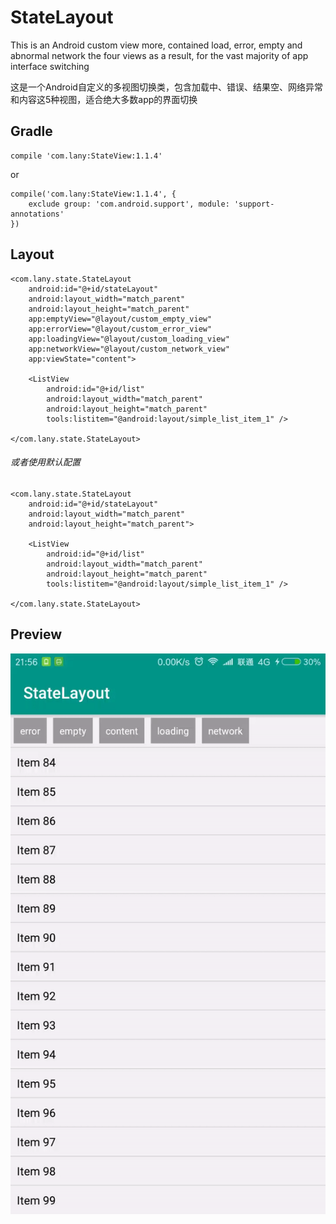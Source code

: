 # StateLayout
This is an Android custom view more, contained load, error, empty and abnormal network the four views as a result, for the vast majority of app interface switching

这是一个Android自定义的多视图切换类，包含加载中、错误、结果空、网络异常和内容这5种视图，适合绝大多数app的界面切换
## Gradle
    compile 'com.lany:StateView:1.1.4'
    
or

    compile('com.lany:StateView:1.1.4', {
        exclude group: 'com.android.support', module: 'support-annotations'
    })
    
## Layout
    <com.lany.state.StateLayout
        android:id="@+id/stateLayout"
        android:layout_width="match_parent"
        android:layout_height="match_parent"
        app:emptyView="@layout/custom_empty_view"
        app:errorView="@layout/custom_error_view"
        app:loadingView="@layout/custom_loading_view"
        app:networkView="@layout/custom_network_view"
        app:viewState="content">

        <ListView
            android:id="@+id/list"
            android:layout_width="match_parent"
            android:layout_height="match_parent"
            tools:listitem="@android:layout/simple_list_item_1" />

    </com.lany.state.StateLayout>

###### 或者使用默认配置

    <com.lany.state.StateLayout
        android:id="@+id/stateLayout"
        android:layout_width="match_parent"
        android:layout_height="match_parent">

        <ListView
            android:id="@+id/list"
            android:layout_width="match_parent"
            android:layout_height="match_parent"
            tools:listitem="@android:layout/simple_list_item_1" />

    </com.lany.state.StateLayout>
## Preview
![image](https://github.com/lany192/MultiStateView/raw/master/preview/video.gif)
